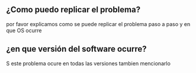 ## ¿Como puedo replicar el problema?
por favor explicamos como se puede replicar el problema paso a paso y en que OS ocurre
## ¿en que versión del software ocurre?
S este problema ocure en todas las versiones tambien mencionarlo
